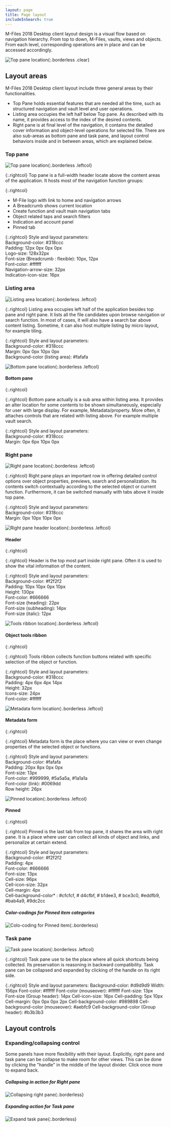 ```yaml
---
layout: page
title: Page layout
includeInSearch: true
---
```


M-Files 2018 Desktop client layout design is a visual flow based on navigation hierarchy. From top to down, M-Files, vaults, views and objects. From each level, corresponding operations are in place and can be accessed accordingly.

![Top pane location](2018-layout.png){:.borderless .clear}

## Layout areas

M-Files 2018 Desktop client layout include three general areas by their functionalities.
* Top Pane holds essential features that are needed all the time, such as structured navigation and vault level and user operations.
* Listing area occupies the left half below Top pane.  As described with its name, it provides access to the index of the desired contents.
* Right pane is at final level of the navigation, it contains the detailed cover information and object-level operations for selected file.
There are also sub-areas as bottom pane and task pane, and layout control behaviors inside and in between areas, which are explained below.

### Top pane

![Top pane location](Page-layout-toppane.png){:.borderless .leftcol}

{:.rightcol}
Top pane is a full-width header locate above the content areas of the application. It hosts most of the navigation function groups:

{:.rightcol}
* M-File logo with link to home and navigation arrows
* A Breadcrumb shows current location
* Create function and vault main navigation tabs
* Object related taps and search filters
* Indication and account panel 
* Pinned tab

{:.rightcol}
Style and layout parameters:  
Background-color: #318ccc  
Padding: 12px 0px 0px 0px  
Logo-size: 128x32px  
Font-size (Breadcrumb : flexible): 10px, 12px  
Font-color: #ffffff  
Navigation-arrow-size: 32px  
Indication-icon-size: 16px  

### Listing area

![Listing area location](Page-layout-listingarea.png){:.borderless .leftcol}

{:.rightcol}
Listing area occupies left half of the application besides top pane and right pane. It lists all the file candidates upon browse navigation or search function. In most of cases, it will also have a search bar above content listing.
Sometime, it can also host multiple listing by micro layout, for example tiling.

{:.rightcol}
Style and layout parameters:  
Background-color: #318ccc  
Margin: 0px 0px 10px 0px  
Background-color (listing area): #fafafa  

![Bottom pane location](Page-layout-listinarea-bottompane.png){:.borderless .leftcol}

#### Bottom pane
{:.rightcol}

{:.rightcol}
Bottom pane actually is a sub area within listing area. It provides an alter location for some contents to be shown simultaneously, especially for user with large display. For example, Metadata/property. More often, it attaches controls that are related with listing above. For example multiple vault search.

{:.rightcol}
Style and layout parameters:  
Background-color: #318ccc  
Margin: 0px 6px 10px 0px  

### Right pane

![Right pane location](Page-layout-rightpane.png){:.borderless .leftcol}

{:.rightcol}
Right pane plays an important row in offering detailed control options over object properties, previews, search and personalization. Its contents switch contextually according to the selected object or current function. Furthermore, it can be switched manually with tabs above it inside top pane. 

{:.rightcol}
Style and layout parameters:  
Background-color: #318ccc  
Margin: 0px 10px 10px 0px  

![Right pane header location](Page-layout-rightpane-header.png){:.borderless .leftcol}

#### Header
{:.rightcol}

{:.rightcol}
Header is the top most part inside right pane. Often it is used to show the vital information of the content.

{:.rightcol}
Style and layout parameters:  
Background-color: #f2f2f2  
Padding: 10px 10px 0px 10px  
Height: 130px  
Font-color: #666666  
Font-size (heading):  22px  
Font-size (subheading): 14px  
Font-size (italic): 12px  

![Tools ribbon location](Page-layout-rightpane-ribbon.png){:.borderless .leftcol}

#### Object tools ribbon
{:.rightcol}

{:.rightcol}
Tools ribbon collects function buttons related with specific selection of the object or function.

{:.rightcol}
Style and layout parameters:  
Background-color: #318ccc  
Padding: 4px 6px 4px 14px  
Height: 32px  
Icons-size: 24px  
Font-color: #ffffff  

![Metadata form location](Page-layout-rightpane-metadataform.png){:.borderless .leftcol}

#### Metadata form
{:.rightcol}

{:.rightcol}
Metadata form is the place where you can view or even change properties of the selected object or functions.

{:.rightcol}
Style and layout parameters:  
Background-color: #fafafa  
Padding: 20px 8px 0px 0px  
Font-size: 13px  
Font-color: #999999, #5a5a5a, #1a1a1a  
Font-color (link): #0069dd  
Row height: 26px  

![Pinned location](Page-layout-rightpane-pinned.png){:.borderless .leftcol}

#### Pinned
{:.rightcol}

{:.rightcol}
Pinned is the last tab from top pane, it shares the area with right pane. It is a place where user can collect all kinds of object and links, and personalize at certain extend. 

{:.rightcol}
Style and layout parameters:  
Background-color: #f2f2f2  
Padding: 4px  
Font-color: #666666  
Font-size: 13px  
Cell-size: 96px  
Cell-icon-size: 32px  
Cell-margin: 4px  
Cell-background-color* : #cfcfcf, # d4cfbf, # b1dee3, # bce3c0, #eddfb9, #bab4a9, #9dc2cc  

##### Color-codings for Pinned item categories 

![Colo-coding for Pinned item](Page-layout-rightpane-pinned-colors.png){:.borderless}  

### Task pane  

![Task pane location](Page-layout-taskpane.png){:.borderless .leftcol}

{:.rightcol}
Task pane use to be the place where all quick shortcuts being collected. Its preservation is reasoning in backward compatibility. Task pane can be collapsed and expanded by clicking of the handle on its right side.

{:.rightcol}
Style and layout parameters:
Background-color: #d9d9d9
Width: 156px
Font-color: #ffffff
Font-color (mouseover): #ffffff
Font-size: 13px
Font-size (Group header): 14px
Cell-icon-size: 16px
Cell-padding: 5px 10px
Cell-margin: 0px 0px 0px 2px
Cell-background-color: #989898
Cell-background-color (mouseover): #aebfc9
Cell-background-color (Group header): #b3b3b3

## Layout controls  

### Expanding/collapsing control  

Some panels have more flexibility with their layout. Explicitly, right pane and task pane can be collapse to make room for other views. This can be done by clicking the "handle" in the middle of the layout divider. Click once more to expand back.  

##### Collapsing in action for Right pane  

![Collapsing right pane](Page-layout-control-divider-rightpane.png){:.borderless}

##### Expanding action for Task pane  

![Expand task pane](Page-layout-control-divider-taskpane.png){:.borderless}



